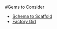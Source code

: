 #Gems to Consider

* [Schema to Scaffold](https://github.com/frenesim/schema_to_scaffold/)
* [Factory Girl](https://github.com/thoughtbot/factory_girl)
